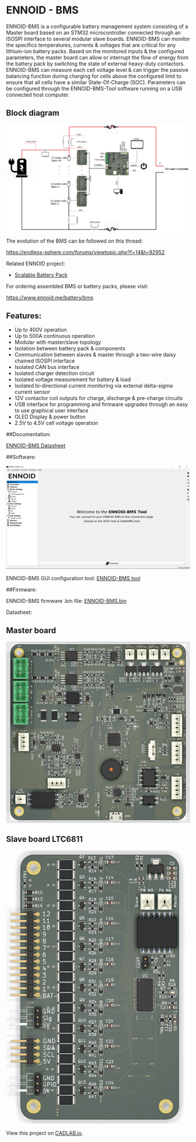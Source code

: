 # ENNOID - BMS

ENNOID-BMS is a configurable battery management system consisting of a Master board based on an STM32 microcontroller connected through an ISOSPI interface to several modular slave boards. ENNOID-BMS can monitor the specifics temperatures, currents & voltages that are critical for any lithium-ion battery packs. Based on the monitored inputs & the configured parameters, the master board can allow or interrupt the flow of energy from the battery pack by switching the state of external heavy-duty contactors. ENNOID-BMS can measure each cell voltage level & can trigger the passive balancing function during charging for cells above the configured limit to ensure that all cells have a similar State-Of-Charge (SOC). Parameters can be configured through the ENNOID-BMS-Tool software running on a USB connected host computer.

## Block diagram

![alt text](Master/PIC/Wiring.png)

The evolution of the BMS can be followed on this thread:

https://endless-sphere.com/forums/viewtopic.php?f=14&t=92952

Related ENNOID project:
  - [Scalable Battery Pack](https://github.com/EnnoidMe/ENNOID-PACK)

For ordering assembled BMS or battery packs, please visit:

https://www.ennoid.me/battery/bms

## Features:

- Up to 400V operation
- Up to 500A continuous operation
- Modular with master/slave topology
- Isolation between battery pack & components
- Communication between slaves & master through a two-wire daisy chained ISOSPI interface
- Isolated CAN bus interface
- Isolated charger detection circuit
- Isolated voltage measurement for battery & load 
- Isolated bi-directional current monitoring via external delta-sigma current sensor
- 12V contactor coil outputs for charge, discharge & pre-charge circuits
- USB interface for programming and firmware upgrades through an easy to use graphical user interface
- OLED Display & power button
- 2.5V to 4.5V cell voltage operation

##Documentation:

[ENNOID-BMS Datasheet](https://www.dropbox.com/s/f0ceev75hfsckzv/Datasheet.docx?dl=0)

##Software:

![alt text](Master/PIC/Tool.png)

ENNOID-BMS GUI configuration tool:
[ENNOID-BMS tool](https://github.com/EnnoidMe/ENNOID-BMS-Tool/releases/download/Windows_V0.30/Windows-V0.30.zip)

##Firmware:

ENNOID-BMS firmware .bin file:
[ENNOID-BMS.bin](https://github.com/EnnoidMe/ENNOID-BMS-Firmware/blob/master/MDK-ARM/DieBieMS/ENNOID-BMS.bin)

Datasheet:


## Master board

![alt text](Master/PIC/MasterPCB.png)


## Slave board LTC6811

![alt text](Slaves/LTC6811/PIC/LTC6811.png)


View this project on [CADLAB.io](https://cadlab.io/project/1987). 



